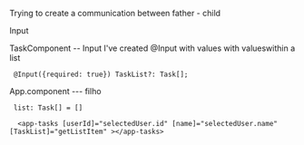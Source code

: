 Trying to create a communication between father - child 


Input 


TaskComponent -- Input
I've created @Input with values with values ​​within a list

```
 @Input({required: true}) TaskList?: Task[];
```

  

App.component --- filho 
```
 list: Task[] = []

  <app-tasks [userId]="selectedUser.id" [name]="selectedUser.name" [TaskList]="getListItem" ></app-tasks>


```
